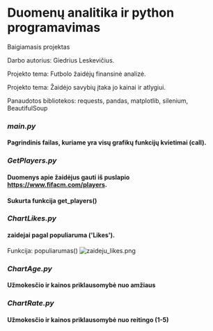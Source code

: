 # Duomenų analitika ir python programavimas
Baigiamasis projektas 

Darbo autorius: Giedrius Leskevičius.

Projekto tema: Futbolo žaidėjų finansinė analizė.

Projekto tema: Žaidėjo savybių įtaka jo kainai ir atlygiui.

Panaudotos bibliotekos: requests, pandas, matplotlib, silenium, BeautifulSoup

### _main.py_

#### Pagrindinis failas, kuriame yra visų grafikų funkcijų kvietimai (call).


### _GetPlayers.py_

#### Duomenys apie žaidėjus gauti iš puslapio https://www.fifacm.com/players.
#### Sukurta funkcija get_players()


### _ChartLikes.py_

#### zaidejai pagal populiaruma ('Likes').

Funkcija: populiarumas()
![zaideju_likes.png](Pics%2Fzaideju_likes.png)

### _ChartAge.py_

#### Užmokesčio ir kainos priklausomybė nuo amžiaus


### _ChartRate.py_

#### Užmokesčio ir kainos priklausomybė nuo reitingo (1-5)


